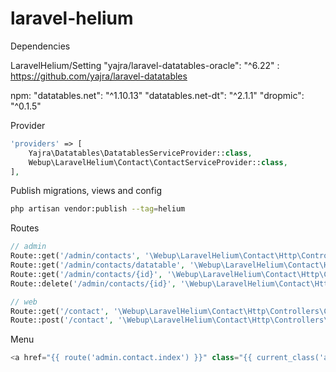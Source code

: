# laravel-helium

Dependencies

LaravelHelium/Setting
"yajra/laravel-datatables-oracle": "^6.22" : https://github.com/yajra/laravel-datatables

npm:
"datatables.net": "^1.10.13"
"datatables.net-dt": "^2.1.1"
"dropmic": "^0.1.5"


Provider

```php
'providers' => [
    Yajra\Datatables\DatatablesServiceProvider::class,
    Webup\LaravelHelium\Contact\ContactServiceProvider::class,
],
```

Publish migrations, views and config

```bash
php artisan vendor:publish --tag=helium
```

Routes

```php
// admin
Route::get('/admin/contacts', '\Webup\LaravelHelium\Contact\Http\Controllers\Admin\ContactController@index')->name('admin.contact.index');
Route::get('/admin/contacts/datatable', '\Webup\LaravelHelium\Contact\Http\Controllers\Admin\ContactController@datatable')->name('admin.contact.datatable');
Route::get('/admin/contacts/{id}', '\Webup\LaravelHelium\Contact\Http\Controllers\Admin\ContactController@show')->name('admin.contact.show');
Route::delete('/admin/contacts/{id}', '\Webup\LaravelHelium\Contact\Http\Controllers\Admin\ContactController@destroy')->name('admin.contact.destroy');

// web
Route::get('/contact', '\Webup\LaravelHelium\Contact\Http\Controllers\ContactController@form')->name('contact');
Route::post('/contact', '\Webup\LaravelHelium\Contact\Http\Controllers\ContactController@store')->name('contact.store');
```

Menu

```php
<a href="{{ route('admin.contact.index') }}" class="{{ current_class('admin.contact', 'is-active') }}"><i class="fa fa-envelope icon"></i> Contact</a>
```
